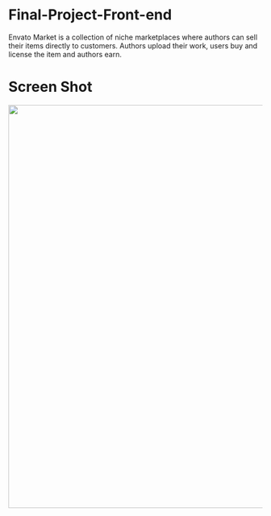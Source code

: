 # Final-Project-Front-end
Envato Market is a collection of niche marketplaces where authors can sell their items directly to customers. Authors upload their work, users buy and license the item and authors earn. 
# Screen Shot 
<img src="https://github.com/user-attachments/assets/d49afced-7223-4958-9d38-4f53e50ed0c2" width="800" />


